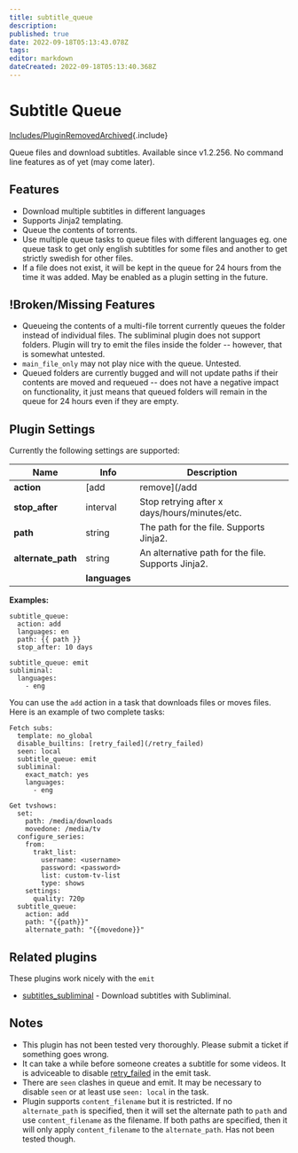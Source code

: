 ```yaml
---
title: subtitle_queue
description: 
published: true
date: 2022-09-18T05:13:43.078Z
tags: 
editor: markdown
dateCreated: 2022-09-18T05:13:40.368Z
---
```


# Subtitle Queue
[Includes/PluginRemovedArchived](/Includes/PluginRemovedArchived){.include}

Queue files and download subtitles. Available since v1.2.256. No command line features as of yet (may come later).

## Features
 * Download multiple subtitles in different languages
 * Supports Jinja2 templating.
 * Queue the contents of torrents.
 * Use multiple queue tasks to queue files with different languages eg. one queue task to get only english subtitles for some files and another to get strictly swedish for other files.
 * If a file does not exist, it will be kept in the queue for 24 hours from the time it was added. May be enabled as a plugin setting in the future.

## !Broken/Missing Features
 
 * Queueing the contents of a multi-file torrent currently queues the folder instead of individual files. The subliminal plugin does not support folders. Plugin will try to emit the files inside the folder -- however, that is somewhat untested.
 * `main_file_only` may not play nice with the queue. Untested.
 * Queued folders are currently bugged and will not update paths if their contents are moved and requeued -- does not have a negative impact on functionality, it just means that queued folders will remain in the queue for 24 hours even if they are empty.

## Plugin Settings
Currently the following settings are supported:

| **Name** | **Info** | **Description** |
| --- | --- | --- |
| **action** | [add|remove](/add|remove) |  Add or remove items to/from the queue.  |
| **stop_after** |  interval  |  Stop retrying after x days/hours/minutes/etc.  |
| **path** | string | The path for the file. Supports Jinja2.  |
| **alternate_path** | string | An alternative path for the file. Supports Jinja2.  |
||**languages**||string or array||Either a single language or a list of languages (as IETF codes -- defaults to "en" [English](/English)).

**Examples:**

```
subtitle_queue:
  action: add
  languages: en
  path: {{ path }}
  stop_after: 10 days
```

```
subtitle_queue: emit
subliminal:
  languages:
    - eng
```

You can use the `add` action in a task that downloads files or moves files. Here is an example of two complete tasks:

```
Fetch subs:
  template: no_global
  disable_builtins: [retry_failed](/retry_failed)
  seen: local
  subtitle_queue: emit
  subliminal:
    exact_match: yes
    languages:
      - eng

Get tvshows:
  set:
    path: /media/downloads
    movedone: /media/tv
  configure_series:
    from:
      trakt_list:
        username: <username>
        password: <password>
        list: custom-tv-list
        type: shows
    settings:
      quality: 720p
  subtitle_queue:
    action: add
    path: "{{path}}"
    alternate_path: "{{movedone}}"
```

## Related plugins
These plugins work nicely with the `emit`

 * [subtitles_subliminal](/Plugins/subliminal) - Download subtitles with Subliminal.

## Notes
 * This plugin has not been tested very thoroughly. Please submit a ticket if something goes wrong.
 * It can take a while before someone creates a subtitle for some videos. It is adviceable to disable [retry_failed](/Plugins/retry_failed) in the emit task.
 * There are `seen` clashes in queue and emit. It may be necessary to disable `seen` or at least use `seen: local` in the task.
 * Plugin supports `content_filename` but it is restricted. If no `alternate_path` is specified, then it will set the alternate path to `path` and use `content_filename` as the filename. If both paths are specified, then it will only apply `content_filename` to the `alternate_path`. Has not been tested though.